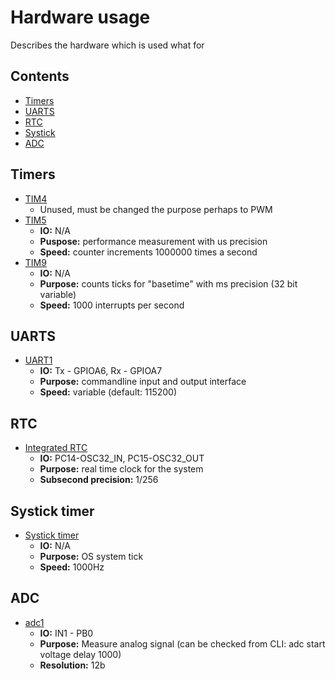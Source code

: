 # Hardware usage
Describes the hardware which is used what for

## Contents
- [Timers](#timers)
- [UARTS](#uarts)
- [RTC](#rtc)
- [Systick](#systick-timer)
- [ADC](#adc)

## Timers<div name="timers"/>
- [TIM4](./Debugging/Src/performance.c)
     - Unused, must be changed the purpose perhaps to PWM
- [TIM5](./Debugging/Src/performance.c)
     - **IO:** N/A
     - **Puspose:** performance measurement with us precision
     - **Speed:** counter increments 1000000 times a second
- [TIM9](./Wrappers/Src/mw_timebase.c)
     - **IO:** N/A
     - **Purpose:** counts ticks for "basetime" with ms precision (32 bit variable)
     - **Speed:** 1000 interrupts per second

## UARTS<div id="uarts"/>
- [UART1](./Wrappers/Src/mw_uart1.c)
    - **IO:** Tx - GPIOA6, Rx - GPIOA7
    - **Purpose:** commandline input and output interface
    - **Speed:** variable (default: 115200)

## RTC<div id="rtc"/>
- [Integrated RTC](./Wrappers/Src/mw_rtc.c)
    - **IO:** PC14-OSC32_IN, PC15-OSC32_OUT
    - **Purpose:** real time clock for the system
    - **Subsecond precision:** 1/256

## Systick timer<div id="systick-timer"/>
- [Systick timer](./Core/Inc/FreeRTOSConfig.h)
    - **IO:** N/A
    - **Purpose:** OS system tick
    - **Speed:** 1000Hz

## ADC<div id="adc"/>
- [adc1](./Wrappers/Src/mw_adc.c)
    - **IO:** IN1 - PB0
    - **Purpose:** Measure analog signal (can be checked from CLI: adc start voltage delay 1000)
    - **Resolution:** 12b